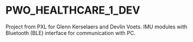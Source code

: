 PWO_HEALTHCARE_1_DEV
====================

Project from PXL for Glenn Kerselaers and Devlin Voets. IMU modules with Bluetooth (BLE) interface for communication with PC.
